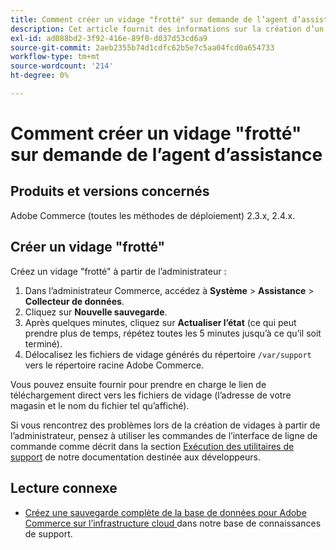 ```yaml
---
title: Comment créer un vidage "frotté" sur demande de l’agent d’assistance
description: Cet article fournit des informations sur la création d’un vidage (sauvegarde) "frotté" de votre base de données et de code à partir de l’administrateur Adobe Commerce lorsque celui-ci est invité à en fournir un par un agent de support Adobe Commerce. Ce vidage exclut vos fichiers multimédias afin d’accélérer le processus et de générer un fichier beaucoup plus petit. Toutes les données sensibles sont hachées lors de la sauvegarde de la base.
exl-id: ad088bd2-3f92-416e-89f0-d037d53cd6a9
source-git-commit: 2aeb2355b74d1cdfc62b5e7c5aa04fcd0a654733
workflow-type: tm+mt
source-wordcount: '214'
ht-degree: 0%

---
```


# Comment créer un vidage &quot;frotté&quot; sur demande de l’agent d’assistance


## Produits et versions concernés

Adobe Commerce (toutes les méthodes de déploiement) 2.3.x, 2.4.x.

## Créer un vidage &quot;frotté&quot;

Créez un vidage &quot;frotté&quot; à partir de l’administrateur :

1. Dans l’administrateur Commerce, accédez à **Système** > **Assistance** > **Collecteur de données**.
1. Cliquez sur **Nouvelle sauvegarde**.
1. Après quelques minutes, cliquez sur **Actualiser l’état** (ce qui peut prendre plus de temps, répétez toutes les 5 minutes jusqu’à ce qu’il soit terminé).
1. Délocalisez les fichiers de vidage générés du répertoire `/var/support` vers le répertoire racine Adobe Commerce.

Vous pouvez ensuite fournir pour prendre en charge le lien de téléchargement direct vers les fichiers de vidage (l’adresse de votre magasin et le nom du fichier tel qu’affiché).

Si vous rencontrez des problèmes lors de la création de vidages à partir de l’administrateur, pensez à utiliser les commandes de l’interface de ligne de commande comme décrit dans la section [Exécution des utilitaires de support](https://experienceleague.adobe.com/en/docs/commerce-operations/configuration-guide/cli/run-support-utilities) de notre documentation destinée aux développeurs.

## Lecture connexe

* [ Créez une sauvegarde complète de la base de données pour Adobe Commerce sur l’infrastructure cloud ](/help/how-to/general/create-database-dump-on-cloud.md) dans notre base de connaissances de support.
